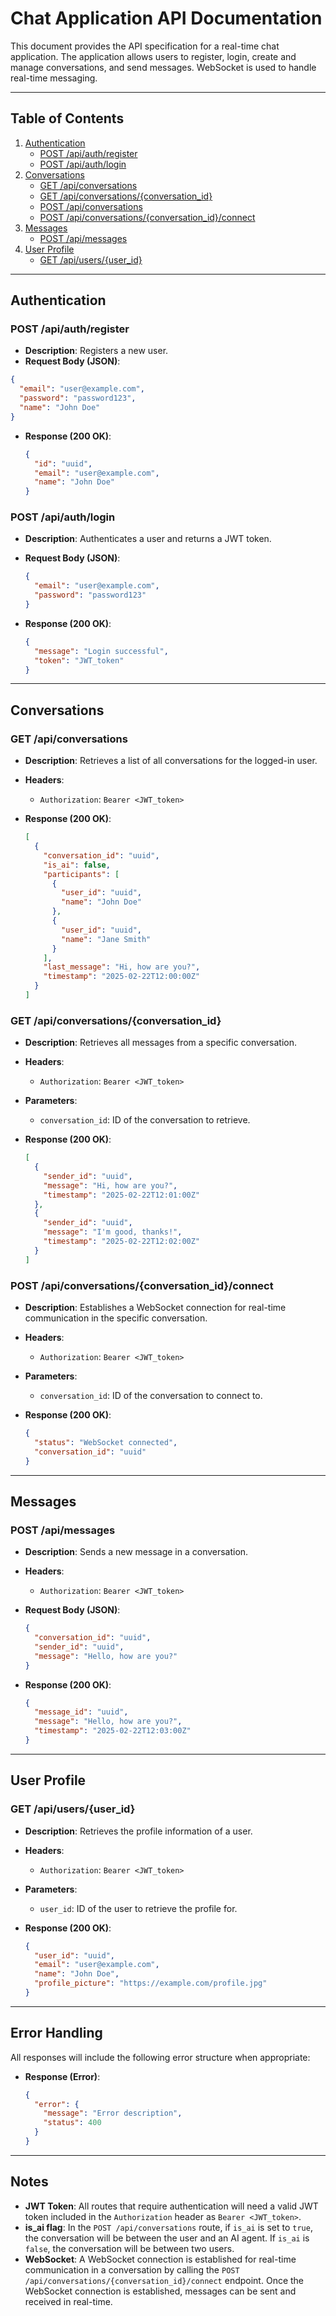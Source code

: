 # Chat Application API Documentation

This document provides the API specification for a real-time chat application. The application allows users to register, login, create and manage conversations, and send messages. WebSocket is used to handle real-time messaging.

---

## Table of Contents

1. [Authentication](#authentication)
   - [POST /api/auth/register](#post-apiauthregister)
   - [POST /api/auth/login](#post-apiauthlogin)
2. [Conversations](#conversations)
   - [GET /api/conversations](#get-apiconversations)
   - [GET /api/conversations/{conversation_id}](#get-apiconversationsconversation_id)
   - [POST /api/conversations](#post-apiconversations)
   - [POST /api/conversations/{conversation_id}/connect](#post-apiconversationsconversation_idconnect)
3. [Messages](#messages)
   - [POST /api/messages](#post-apimessages)
4. [User Profile](#user-profile)
   - [GET /api/users/{user_id}](#get-apiusersuser_id)

---

## Authentication

### POST /api/auth/register

- **Description**: Registers a new user.
- **Request Body (JSON)**:

```json
{
  "email": "user@example.com",
  "password": "password123",
  "name": "John Doe"
}
```

- **Response (200 OK)**:

  ```json
  {
    "id": "uuid",
    "email": "user@example.com",
    "name": "John Doe"
  }
  ```

### POST /api/auth/login

- **Description**: Authenticates a user and returns a JWT token.
- **Request Body (JSON)**:

  ```json
  {
    "email": "user@example.com",
    "password": "password123"
  }
  ```

- **Response (200 OK)**:

  ```json
  {
    "message": "Login successful",
    "token": "JWT_token"
  }
  ```

---

## Conversations

### GET /api/conversations

- **Description**: Retrieves a list of all conversations for the logged-in user.
- **Headers**:
  - `Authorization`: `Bearer <JWT_token>`
- **Response (200 OK)**:

  ```json
  [
    {
      "conversation_id": "uuid",
      "is_ai": false,
      "participants": [
        {
          "user_id": "uuid",
          "name": "John Doe"
        },
        {
          "user_id": "uuid",
          "name": "Jane Smith"
        }
      ],
      "last_message": "Hi, how are you?",
      "timestamp": "2025-02-22T12:00:00Z"
    }
  ]
  ```

### GET /api/conversations/{conversation_id}

- **Description**: Retrieves all messages from a specific conversation.
- **Headers**:
  - `Authorization`: `Bearer <JWT_token>`
- **Parameters**:
  - `conversation_id`: ID of the conversation to retrieve.
- **Response (200 OK)**:

  ```json
  [
    {
      "sender_id": "uuid",
      "message": "Hi, how are you?",
      "timestamp": "2025-02-22T12:01:00Z"
    },
    {
      "sender_id": "uuid",
      "message": "I'm good, thanks!",
      "timestamp": "2025-02-22T12:02:00Z"
    }
  ]
  ```

### POST /api/conversations/{conversation_id}/connect

- **Description**: Establishes a WebSocket connection for real-time communication in the specific conversation.
- **Headers**:
  - `Authorization`: `Bearer <JWT_token>`
- **Parameters**:
  - `conversation_id`: ID of the conversation to connect to.
- **Response (200 OK)**:

  ```json
  {
    "status": "WebSocket connected",
    "conversation_id": "uuid"
  }
  ```

---

## Messages

### POST /api/messages

- **Description**: Sends a new message in a conversation.
- **Headers**:
  - `Authorization`: `Bearer <JWT_token>`
- **Request Body (JSON)**:

  ```json
  {
    "conversation_id": "uuid",
    "sender_id": "uuid",
    "message": "Hello, how are you?"
  }
  ```

- **Response (200 OK)**:

  ```json
  {
    "message_id": "uuid",
    "message": "Hello, how are you?",
    "timestamp": "2025-02-22T12:03:00Z"
  }
  ```

---

## User Profile

### GET /api/users/{user_id}

- **Description**: Retrieves the profile information of a user.
- **Headers**:
  - `Authorization`: `Bearer <JWT_token>`
- **Parameters**:
  - `user_id`: ID of the user to retrieve the profile for.
- **Response (200 OK)**:

  ```json
  {
    "user_id": "uuid",
    "email": "user@example.com",
    "name": "John Doe",
    "profile_picture": "https://example.com/profile.jpg"
  }
  ```

---

## Error Handling

All responses will include the following error structure when appropriate:

- **Response (Error)**:

  ```json
  {
    "error": {
      "message": "Error description",
      "status": 400
    }
  }
  ```

---

## Notes

- **JWT Token**: All routes that require authentication will need a valid JWT token included in the `Authorization` header as `Bearer <JWT_token>`.
- **is_ai flag**: In the `POST /api/conversations` route, if `is_ai` is set to `true`, the conversation will be between the user and an AI agent. If `is_ai` is `false`, the conversation will be between two users.
- **WebSocket**: A WebSocket connection is established for real-time communication in a conversation by calling the `POST /api/conversations/{conversation_id}/connect` endpoint. Once the WebSocket connection is established, messages can be sent and received in real-time.
